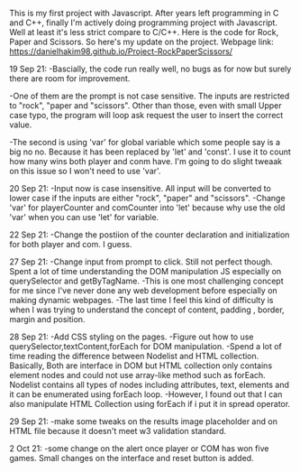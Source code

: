 This is my first project with Javascript. After years left programming in C and C++, finally I'm actively doing programming project with Javascript. Well at least it's less strict compare to C/C++.
Here is the code for Rock, Paper and Scissors.
So here's my update on the project.
Webpage link: https://danielhakim98.github.io/Project-RockPaperScissors/

19 Sep 21:
-Bascially, the code run really well, no bugs as for now but surely there are room for improvement.

-One of them are the prompt is not case sensitive. The inputs are restricted to "rock", "paper and "scissors". Other than those, even with small Upper case typo, the program will loop ask request the user to insert the correct value.

-The second is using 'var' for global variable which some people say is a big no no. Because it has been replaced by 'let' and 'const'.  I use it to count how many wins both player and conm have. I'm going to do slight tweaak on this issue so I won't need to use 'var'.


20 Sep 21:
-Input now is case insensitive. All input will be converted to lower case if the inputs are either "rock", "paper" and "scissors".
-Change 'var' for playerCounter and comCounter into 'let' because why use the old 'var' when you can use 'let' for variable.

22 Sep 21:
-Change the postiion of the counter declaration and initialization for both player and com. I guess.

27 Sep 21:
-Change input from prompt to click. Still not perfect though. Spent a lot of time understanding the DOM manipulation JS especially on querySelector and getByTagName.
-This is one most challenging concept for me since I've never done any web development before especially on making dynamic webpages.
-The last time I feel this kind of difficulty is when I was trying to understand the concept of content, padding , border, margin and position.

28 Sep 21:
-Add CSS styling on the pages.
-Figure out how to use querySelector,textContent,forEach for DOM manipulation.
-Spend a lot of time reading the difference between Nodelist and HTML collection. Basically, Both are interface in DOM but HTML collection only contains element nodes and could not use array-like method such as forEach. Nodelist contains all types of nodes including attributes, text, elements and it can be enumerated using forEach loop.
-However, I found out that I can also manipulate HTML Collection using forEach if i put it in spread operator.


29 Sep 21:
-make some tweaks on the results image placeholder and on HTML file because it doesn't meet w3 validation standard.

2 Oct 21:
-some change on the alert once player or COM has won five games. Small changes on the interface and reset button is added.